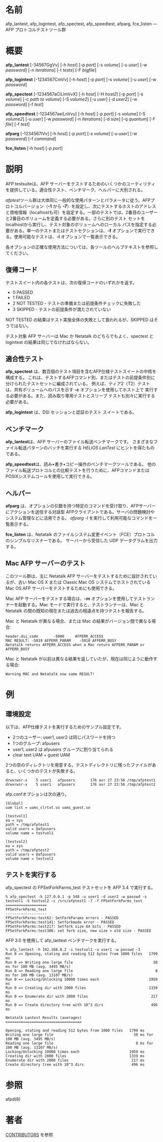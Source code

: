 # 名前

afp_lantest, afp_logintest, afp_spectest, afp_speedtest, afparg, fce_listen
— AFP プロトコルテストツール群

# 概要

**afp_lantest** [-34567GgVv] [-h *host*] [-p *port*] [-s *volume*] [-u *user*] [-w *password*] [-n *iterations*]
[-t *tests*] [-F *bigfile*]

**afp_logintest** [-1234567CmVv] [-h *host*] [-p *port*] [-s *volume*] [-u *user*] [-w *password*]

**afp_spectest** [-1234567aCiLlmVvX] [-h *host*] [-H *host2*] [-p *port*] [-s *volume*] [-c *path to volume*]
[-S *volume2*] [-u *user*] [-d *user2*] [-w *password*] [-f *test*]

**afp_speedtest** [-1234567aeiLnVvy] [-h *host*] [-p *port*] [-s *volume*] [-S *volume2*] [-u *user*]
[-w *password*] [-n *iterations*] [-d *size*] [-q *quantum*] [-F *file*] [-f *test*]

**afparg** [-1234567lVv] [-h *host*] [-p *port*] [-s *volume*] [-u *user*] [-w *password*] [-f *command*]

**fce_listen** [-h *host*] [-p *port*]

# 説明

AFP testsuiteは、AFP
サーバーをテストするためのいくつかのユーティリティを提供している。適合性テスト、ベンチマーク、ヘルパーに大別される。

*afptest*ツール群は大体同じ一般的な使用パターンとパラメータに従う。AFPプロトコルバージョン（**-1** から
**-7**）を設定し、次にテストするホストのアドレスと資格情報（localhostも可）を設定する。一部のテストでは、2番目のユーザーと2番目のボリュームを定義する必要がある。さらに別のテスト
セットをlocalhostから実行し、テスト対象のボリュームへのローカル パスを指定する必要がある。単一のテストまたはテストセクションは、**-f**
オプションで実行できる。使用可能なテストは、**-l** オプションで一覧表示できる。

各オプションの正確な使用方法については、各ツールのヘルプテキストを参照してください。

## 復帰コード

テストスイート内の各テストは、次の復帰コードのいずれかを返す。

- 0 PASSED
- 1 FAILED
- 2 NOT TESTED - テストの準備または前提条件チェックに失敗した
- 3 SKIPPED - テストの前提条件が満たされていない

NOT TESTED の結果はテスト実施全体の失敗として扱われるが、SKIPPED はそうではない。

テスト対象 AFP サーバーは Mac か Netatalk のどちらでもよく、spectest と logintest
の結果は同じでなければならない。

## 適合性テスト

**afp_spectest** は、数百個のテスト項目を含むAFP仕様テストスイートの中核を構成する。
これは、テストするAFPコマンド別、またはテストの前提条件別に分けられたテストセットに編成されている。
例えば、ティア2（T2）テストは、共有ボリュームへのパスを示す **-c** オプションを使用してホスト上で
実行する必要がある。また、読み取り専用テストとスリープ テストも別々に実行する必要がある。

**afp_logintest** は、DSI セッションと認証のテスト スイートである。

## ベンチマーク

**afp_lantest**は、AFP サーバーのファイル転送ベンチマークです。
さまざまなファイル転送パターンのバッチを実行する *HELIOS LanTest* にヒントを得たものである。

**afp_speedtest**は、読み•書き•コピー操作のベンチマークツールである。
他のファイル転送プロトコルとの比較テストを行うために、AFPコマンドまたは
POSIXシステムコールを使用して実行できる。

## ヘルパー

**afparg** は、オプションの引数を持つ特定のコマンドを受け取り、AFPサーバーにアクションを送信する対話型
AFPクライアントである。サーバの問題検討やシステム管理などに活用できる。
*afparg -l* を実行して利用可能なコマンドを一覧表示する。

**fce_listen** は、Netatalk のファイルシステム変更イベント（FCE）プロトコルのシンプルなリスナーである。
サーバーから受信した UDP データグラムを出力する。

## Mac AFP サーバーのテスト

このツール群は、主に Netatalk AFP サーバーをテストするために設計されているが、古い Mac OS X または Classic Mac OS
システムでホストされている Mac OS AFP サーバーをテストするためにも使用できる。

Mac AFP サーバーをテストする場合は、**-m** オプションを使用してテストランナーを起動する。Mac
モードで実行すると、テストランナーは、Mac と Netatalk の間の既知の現在または過去の相違点を持つテストを報告する。

Mac と Netatalk が異なる場合、または Mac の結果がバージョン間で異なる場合:

    header.dsi_code       -5000     AFPERR_ACCESS
    MAC RESULT: -5019 AFPERR_PARAM    -5010 AFPERR_BUSY
    Netatalk returns AFPERR_ACCESS when a Mac return AFPERR_PARAM or AFPERR_BUSY

Mac と Netatalk が以前は異なる結果を返していたが、現在は同じように動作する場合:

    Warning MAC and Netatalk now same RESULT!

# 例

## 環境設定

以下は、AFP仕様テストを実行するためのサンプル設定です。

- 2つのユーザー: user1, user2 は同じパスワードを持つ
- 1つのグループ: afpusers
- user1, user2 は afpusers グループに割り当てられる
- clear text UAM + guest UAM

2つの空のディレクトリを用意する。テストディレクトリに残ったファイルがあると、いくつかのテストが失敗する。

    drwxrwsr-x    5 user1   afpusers       176 avr 27 23:56 /tmp/afptest1
    drwxrwsr-x    5 user1   afpusers       176 avr 27 23:56 /tmp/afptest2

afp.confオプションは次の通り。

    [Global]
    uam list = uams_clrtxt.so uams_guest.so

    [testvol1]
    ea = sys
    path = /tmp/afptest1
    valid users = @afpusers
    volume name = testvol1

    [testvol2]
    ea = sys
    path = /tmp/afptest2
    valid users = @afpusers
    volume name = testvol2

## テストを実行する

afp_spectest の FPSetForkParms_test テストセットを AFP 3.4 で実行する。

    % afp_spectest -h 127.0.0.1 -p 548 -u user1 -d user2 -w passwd -s testvol1 -S testvol2 -c /srv/afptest1 -7 -f FPSetForkParms_test
    ===================
    FPSetForkParms_test
    -------------------
    FPSetForkParms:test62: SetForkParams errors - PASSED
    FPSetForkParms:test141: Setforkmode error - PASSED
    FPSetForkParms:test217: Setfork size 64 bits - PASSED
    FPSetForkParms:test306: set fork size, new size > old size - PASSED

AFP 3.0 を使用して afp_lantest ベンチマークを実行する。

    % afp_lantest -h 192.168.0.2 -s testvol1 -u user1 -w passwd -3
    Run 0 => Opening, stating and reading 512 bytes from 1000 files   1799 ms
    Run 0 => Writing one large file                                     30 ms for 100 MB (avg. 3495 MB/s)
    Run 0 => Reading one large file                                      8 ms for 100 MB (avg. 13107 MB/s)
    Run 0 => Locking/Unlocking 10000 times each                       1959 ms
    Run 0 => Creating dir with 2000 files                             1339 ms
    Run 0 => Enumerate dir with 2000 files                             217 ms
    Run 0 => Create directory tree with 10^3 dirs                      496 ms

    Netatalk Lantest Results (averages)
    ===================================

    Opening, stating and reading 512 bytes from 1000 files   1799 ms
    Writing one large file                                     30 ms for 100 MB (avg. 3495 MB/s)
    Reading one large file                                      8 ms for 100 MB (avg. 13107 MB/s)
    Locking/Unlocking 10000 times each                       1959 ms
    Creating dir with 2000 files                             1339 ms
    Enumerate dir with 2000 files                             217 ms
    Create directory tree with 10^3 dirs                      496 ms

# 参照

afpd(8)

# 著者

[CONTRIBUTORS](https://netatalk.io/contributors) を参照
